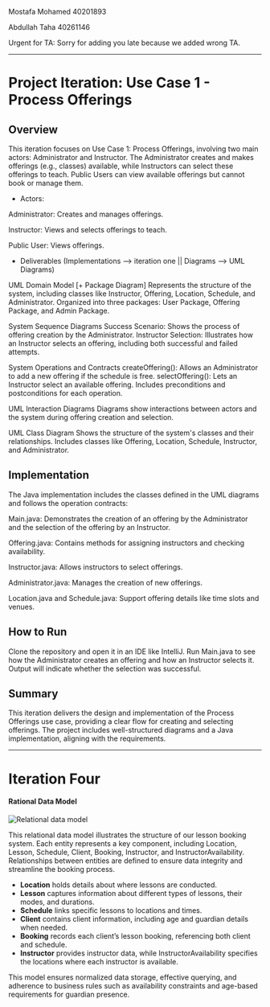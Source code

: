 Mostafa Mohamed 40201893

Abdullah Taha 40261146

Urgent for TA: Sorry for adding you late because we added wrong TA.
___________________________________________________________________________________________________________________________________________________________

# Project Iteration: Use Case 1 - Process Offerings

## Overview

This iteration focuses on Use Case 1: Process Offerings, involving two main actors: Administrator and Instructor. The Administrator creates and makes offerings (e.g., classes) available, while Instructors can select these offerings to teach. Public Users can view available offerings but cannot book or manage them.

- Actors:

Administrator: Creates and manages offerings.

Instructor: Views and selects offerings to teach.

Public User: Views offerings.

- Deliverables (Implementations --> iteration one || Diagrams --> UML Diagrams)

UML Domain Model [+ Package Diagram]
Represents the structure of the system, including classes like Instructor, Offering, Location, Schedule, and Administrator.
Organized into three packages: User Package, Offering Package, and Admin Package.

System Sequence Diagrams
Success Scenario: Shows the process of offering creation by the Administrator.
Instructor Selection: Illustrates how an Instructor selects an offering, including both successful and failed attempts.

System Operations and Contracts
createOffering(): Allows an Administrator to add a new offering if the schedule is free.
selectOffering(): Lets an Instructor select an available offering.
Includes preconditions and postconditions for each operation.

UML Interaction Diagrams
Diagrams show interactions between actors and the system during offering creation and selection.

UML Class Diagram
Shows the structure of the system's classes and their relationships.
Includes classes like Offering, Location, Schedule, Instructor, and Administrator.

## Implementation
The Java implementation includes the classes defined in the UML diagrams and follows the operation contracts:

Main.java: Demonstrates the creation of an offering by the Administrator and the selection of the offering by an Instructor.


Offering.java: Contains methods for assigning instructors and checking availability.

Instructor.java: Allows instructors to select offerings.

Administrator.java: Manages the creation of new offerings.

Location.java and Schedule.java: Support offering details like time slots and venues.


## How to Run

Clone the repository and open it in an IDE like IntelliJ.
Run Main.java to see how the Administrator creates an offering and how an Instructor selects it.
Output will indicate whether the selection was successful.

## Summary

This iteration delivers the design and implementation of the Process Offerings use case, providing a clear flow for creating and selecting offerings. The project includes well-structured diagrams and a Java implementation, aligning with the requirements.

----------------------------------------------------------------------------------------------------

# Iteration Four 

#### Rational Data Model 

![Relational data model](https://github.com/user-attachments/assets/285ca1c8-5055-4ed9-a927-2ade56627da2)


This relational data model illustrates the structure of our lesson booking system. Each entity represents a key component, including Location, Lesson, Schedule, Client, Booking, Instructor, and InstructorAvailability. Relationships between entities are defined to ensure data integrity and streamline the booking process.

- **Location** holds details about where lessons are conducted.
- **Lesson** captures information about different types of lessons, their modes, and durations.
- **Schedule** links specific lessons to locations and times.
- **Client** contains client information, including age and guardian details when needed.
- **Booking** records each client’s lesson booking, referencing both client and schedule.
- **Instructor** provides instructor data, while InstructorAvailability specifies the locations where each instructor is available.

This model ensures normalized data storage, effective querying, and adherence to business rules such as availability constraints and age-based requirements for guardian presence.



